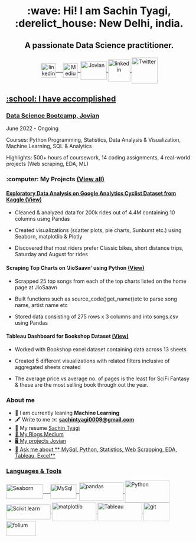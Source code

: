 <h1>
<p align="center">
  :wave: Hi! I am Sachin Tyagi, :derelict_house: New Delhi, india.
</p>
</h1>
<h2>
<p align="center">
 A passionate Data Science practitioner.
</p>
</h2>
<p align="center">
<a href="https://www.linkedin.com/in/sachintyagi0009/"><img align="center" src="https://github.com/sachintyagi0009/Photos/blob/main/download%20(1).png" alt="linkedin" height="40" width="40" style="max-width: 100%;">&nbsp;&nbsp;&nbsp;&nbsp;
<a href="https://medium.com/@sachintyagi0009"><img align="center" src="https://github.com/sachintyagi0009/Photos/blob/main/download.png" alt="Medium" height="40" width="40" style="max-width: 100%;">&nbsp;
<a href="https://jovian.ai/sachintyagi0009"><img align="center" src="https://github.com/sachintyagi0009/Photos/blob/main/images.png" alt="Jovian" height="50" width="70" style="max-width: 100%;">
<a href="https://github.com/sachintyagi0009"><img align="center" src="https://github.com/sachintyagi0009/Photos/blob/main/download%20(2).png" alt="linkedin" height="60" width="60" style="max-width: 100%;">
<a href="https://twitter.com/tyagiji0009"><img align="center" src="https://github.com/sachintyagi0009/Photos/blob/main/download%20(3).png" alt="Twitter" height="70" width="70" style="max-width: 100%;">
  </p>
  <h2> :school: I have accomplished </h2>

### Data Science Bootcamp, [Jovian](https://github.com/JovianML)                                                                                       

June 2022 - Ongoing

Courses: Python Programming, Statistics, Data Analysis & Visualization, Machine Learning, SQL & Analytics

Highlights: 500+ hours of coursework, 14 coding assignments, 4 real-world projects (Web scraping, EDA, ML)

<h3> :computer: My Projects <a href="https://github.com/sachintyagi0009">(View all) </h3>

#### Exploratory Data Analysis on Google Analytics Cyclist Dataset from Kaggle [(View)](https://jovian.ai/sachintyagi0009/project-2-cyclistic-exploratory-data-analysis-by-sachin-tyagi)

* Cleaned & analyzed data for 200k rides out of 4.4M containing 10 columns using Pandas

* Created visualizations (scatter plots, pie charts, Sunburst etc.) using Seaborn, matplotlib & Plotly

 * Discovered that most riders prefer Classic bikes, short distance trips, Saturday and August for rides 

#### Scraping Top Charts on ‘JioSaavn’ using Python [(View)](https://jovian.ai/sachintyagi0009/jiosavan)

* Scrapped 25 top songs from each of the top charts listed on the home page at JioSaavn

* Built functions such as source_code()get_name()etc to parse song name, artist name etc

* Stored data consisting of 275 rows x 3 columns and into songs.csv using Pandas

#### Tableau Dashboard for Bookshop Dataset [(View)](https://public.tableau.com/views/Bookshop1_16597546308270/Overviewdashboard?:language=en-US&:display_count=n&:origin=viz_share_link)

* Worked with Bookshop excel dataset containing data across 13 sheets

* Created 5 different visualizations with related filters inclusive of aggregated sheets created

* The average price vs average no. of pages is the least for SciFi Fantasy & these are the most selling book through out the year.

### About me

* :open_book: I am currently leaning **Machine Learning**
* :fountain_pen: Write to me :envelope: **sachintyagi0009@gmail.com**
* :page_facing_up: My resume <a href="https://github.com/sachintyagi0009/Resume/blob/main/Resume%20-%20Sachin%20(Data%20Analyst).pdf"> Sachin Tyagi
* :memo: My Blogs <a href="https://medium.com/@sachintyagi0009"> Medium
* :desktop_computer: My projects <a href="https://jovian.ai/sachintyagi0009"> Jovian
* :raising_hand: Ask me about ** MySql, Python, Statistics, Web Scrapping, EDA, Tableau, Excel**

### Languages & Tools
<a href="https://seaborn.pydata.org/"><img align="center" src="https://github.com/sachintyagi0009/Photos/blob/main/download%20(7).png" alt="Seaborn" height="40" width="100" style="max-width: 100%;">&nbsp;&nbsp;&nbsp;&nbsp;
<a href="https://www.mysql.com/"><img align="center" src="https://github.com/sachintyagi0009/Photos/blob/main/download%20(6).png" alt="MySql" height="40" width="70" style="max-width: 100%;">&nbsp;
<a href="https://pandas.pydata.org/"><img align="center" src="https://github.com/sachintyagi0009/Photos/blob/main/download%20(5).png" alt="pandas" height="50" width="120" style="max-width: 100%;">
<a href="https://www.python.org/"><img align="center" src="https://github.com/sachintyagi0009/Photos/blob/main/download%20(13).png" alt="Python" height="60" width="120" style="max-width: 100%;">
<a href="https://scikit-learn.org/stable/"><img align="center" src="https://github.com/sachintyagi0009/Photos/blob/main/download%20(4).png" alt="Scikit learn" height="40" width="120" style="max-width: 100%;">
<a href="https://matplotlib.org/"><img align="center" src="https://github.com/sachintyagi0009/Photos/blob/main/download%20(8).png" alt="matplotlib" height="50" width="120" style="max-width: 100%;">
<a href="https://www.tableau.com/"><img align="center" src="https://github.com/sachintyagi0009/Photos/blob/main/download%20(9).png" alt="Tableau" height="50" width="120" style="max-width: 100%;">
<a href="https://git-scm.com/"><img align="center" src="https://github.com/sachintyagi0009/Photos/blob/main/download%20(10).png" alt="git" height="50" width="70" style="max-width: 100%;">
<a href="https://python-visualization.github.io/folium/"><img align="center" src="https://github.com/sachintyagi0009/Photos/blob/main/download%20(11).png" alt="folium" height="40" width="80" style="max-width: 100%;">
